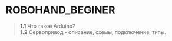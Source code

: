 # ROBOHAND_BEGINER

> **1.1** Что такое Arduino?  
> **1.2** Сервопривод - описание, схемы, подключение, типы.
